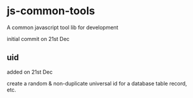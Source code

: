 # js-common-tools
A common javascript tool lib for development

initial commit on 21st Dec


## uid
added on 21st Dec

create a random & non-duplicate universal id for a database table record, etc.
